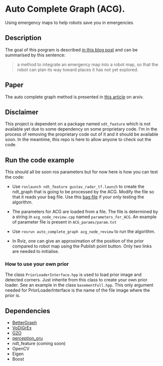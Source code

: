 # Auto Complete Graph (ACG).


Using emergency maps to help robots save you in emergencies

## Description

The goal of this porgram is described [in this blog post](https://malcolmmielle.wordpress.com/2017/08/07/using-emergency-maps-to-help-robots-save-you-in-emergencies/) and can be summarised by this sentence:

> a method to integrate an emergency map into a robot map, so that the robot can plan its way toward places it has not yet explored.

## Paper

The auto complete graph method is presented in [this article](https://www.arxiv.org/abs/1702.05087) on arxiv.


## Disclaimer

This project is dependent on a package named `ndt_feature` which is not available yet due to some dependency on some proprietary code. I'm in the process of removing the proprietary code out of it and it should be available soon. In the meantime, this repo is here to allow anyone to check out the code.

## Run the code example

This should all be soon ros parameters but for now here is how you can test the code:

* Use `roslaunch ndt_feature gustav_radar_tf.launch` to create the ndt_graph that is going to be processed by the ACG. Modify the file so that it reads your bag file. Use this [bag file](http://aass.oru.se/Research/mro/data/tutorials/mapping.bag) if your only testing the algorithm.

* The parameters for ACG are loaded from a file. The file is determined by a string in `acg_node_review.cpp` named `parameters_for_ACG`. An example of parameter file is present in `ACG_params/param.txt`

* Use `rosrun auto_complete_graph acg_node_review` to run the algorithm.

* In Rviz, one can give an approximation of the position of the prior compared to robot map using the Publish point button. Only two links are needed to initialise.

### How to use your own prior

The class `PriorLoaderInterface.hpp` is used to load prior image and detected corners. Just inherite from this class to create your own prior loader. See an example in the class `basementFull.hpp`. This only argument needed for PriorLoaderInterface is the name of the file image where the prior is.

## Dependencies

* [BetterGraph](https://github.com/MalcolmMielle/BetterGraph)
* [VoDiGrEx](https://github.com/MalcolmMielle/VoDiGrEx)
* [G2O](https://github.com/RainerKuemmerle/g2o)
* [perception_oru](https://github.com/OrebroUniversity/perception_oru)
* ndt_feature (coming soon)
* OpenCV
* Eigen
* Boost

